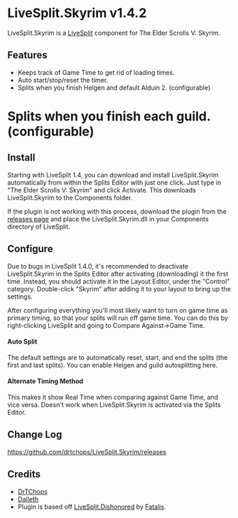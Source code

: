 ﻿LiveSplit.Skyrim v1.4.2
=======================

LiveSplit.Skyrim is a [LiveSplit](http://livesplit.org/) component for The Elder Scrolls V: Skyrim.

Features
--------
  * Keeps track of Game Time to get rid of loading times.
  * Auto start/stop/reset the timer.
  * Splits when you finish Helgen and default Alduin 2. (configurable)
  # Splits when you finish each guild. (configurable)

Install
-------
Starting with LiveSplit 1.4, you can download and install LiveSplit.Skyrim automatically from within the Splits Editor with just one click. Just type in "The Elder Scrolls V: Skyrim" and click Activate. This downloads LiveSplit.Skyrim to the Components folder.

If the plugin is not working with this process, download the plugin from the [releases page](https://github.com/drtchops/LiveSplit.Skyrim/releases) and place the LiveSplit.Skyrim.dll in your Components directory of LiveSplit.

Configure
---------
Due to bugs in LiveSplit 1.4.0, it's recommended to deactivate LiveSplit.Skyrim in the Splits Editor after activating (downloading) it the first time. Instead, you should activate it in the Layout Editor, under the "Control" category. Double-click "Skyrim" after adding it to your layout to bring up the settings.

After configuring everything you'll most likely want to turn on game time as primary timing, so that your splits will run off game time. You can do this by right-clicking LiveSplit and going to Compare Against->Game Time.

#### Auto Split
The default settings are to automatically reset, start, and end the splits (the first and last splits). You can enable Helgen and guild autosplitting here.

#### Alternate Timing Method
This makes it show Real Time when comparing against Game Time, and vice versa. Doesn't work when LiveSplit.Skyrim is activated via the Splits Editor.

Change Log
----------
https://github.com/drtchops/LiveSplit.Skyrim/releases

Credits
-------
  * [DrTChops](http://twitch.tv/drtchops)
  * [Dalleth](http://twitch.tv/dalleth_)
  * Plugin is based off [LiveSplit.Dishonored](https://github.com/fatalis/LiveSplit.Dishonored) by [Fatalis](http://twitch.tv/fatalis_).
